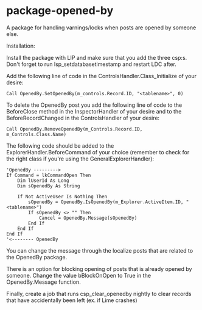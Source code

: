 # package-opened-by

A package for handling varnings/locks when posts are opened by someone else.

Installation:

Install the package with LIP and make sure that you add the three csp:s. Don't forget to run lsp_setdatabasetimestamp and restart LDC after.

Add the following line of code in the ControlsHandler.Class_Initialize of your desire:

```
Call OpenedBy.SetOpenedBy(m_controls.Record.ID, "<tablename>", 0)
```

To delete the OpenedBy post you add the following line of code to the BeforeClose method in the InspectorHandler of your desire and to the BeforeRecordChanged in the ControlsHandler of your desire:

```
Call OpenedBy.RemoveOpenedBy(m_Controls.Record.ID, m_Controls.Class.Name)
```

The following code should be added to the ExplorerHandler.BeforeCommand of your choice (remember to check for the right class if you're using the GeneralExplorerHandler):

```
'OpenedBy --------->
If Command = lkCommandOpen Then
    Dim lUserId As Long
    Dim sOpenedBy As String
        
    If Not ActiveUser Is Nothing Then    
        sOpenedBy = OpenedBy.IsOpenedBy(m_Explorer.ActiveItem.ID, "<tablename>")
        If sOpenedBy <> "" Then
            Cancel = OpenedBy.Message(sOpenedBy)
        End If
    End If
End If
'<-------- OpenedBy
```

You can change the message through the localize posts that are related to the OpenedBy package.

There is an option for blocking opening of posts that is already opened by someone. Change the value bBlockOnOpen to True in the OpenedBy.Message function.

Finally, create a job that runs csp_clear_openedby nightly to clear records that have accidentally been left (ex. if Lime crashes)


